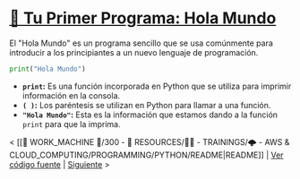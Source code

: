 # [🎉 Tu Primer Programa: Hola Mundo](https://github.com/YonRasgg/Curso-de-Python-Desde-Cero/blob/main/1.%20Introduccion/1.HolaMundo.py)

El "Hola Mundo" es un programa sencillo que se usa comúnmente para introducir a los principiantes a un nuevo lenguaje de programación.

```python
print("Hola Mundo")
```

- **`print`:** Es una función incorporada en Python que se utiliza para imprimir información en la consola.
- **`( )`:** Los paréntesis se utilizan en Python para llamar a una función.
- **`"Hola Mundo"`:** Esta es la información que estamos dando a la función `print` para que la imprima.

< [[🤖 WORK_MACHINE 🧠/300 - 📄 RESOURCES/🏋️‍♂️ - TRAININGS/🌩️ - AWS & CLOUD_COMPUTING/PROGRAMMING/PYTHON/README|README]] | [Ver código fuente](https://github.com/YonRasgg/Curso-de-Python-Desde-Cero/blob/main/1.%20Introduccion/1.HolaMundo.py) | [Siguiente](https://github.com/YonRasgg/Curso-de-Python-Desde-Cero/blob/main/1.%20Introduccion/2.Variables.md) >
